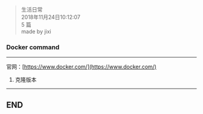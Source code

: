 > 生活日常  
> 2018年11月24日10:12:07         
> 5 篇  
>made by jixi  

### Docker command


----------

官网：[https://www.docker.com/](https://www.docker.com/)  

1. 克隆版本  







----------

## END


